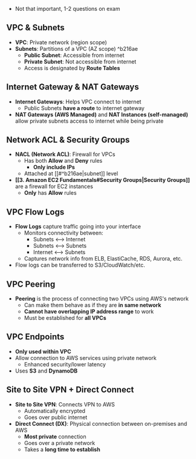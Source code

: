 - Not that important, 1-2 questions on exam 
## VPC & Subnets

- **VPC**: Private network (region scope)
- **Subnets**: Partitions of a VPC (AZ scope) ^b216ae
	- **Public Subnet**: Accessible from internet
	- **Private Subnet**: Not accessible from internet
	- Access is designated by **Route Tables**

## Internet Gateway & NAT Gateways

- **Internet Gateways**: Helps VPC connect to internet
	- Public Subnets **have a route** to internet gateway 
- **NAT Gateways (AWS Managed)** and **NAT Instances (self-managed)** allow private subnets access to internet while being private

## Network ACL & Security Groups 

- **NACL (Network ACL)**: Firewall for VPCs
	- Has both **Allow** and **Deny** rules 
		- **Only include IPs**
	- Attached at [[#^b216ae|subnet]] level
- **[[3. Amazon EC2 Fundamentals#Security Groups|Security Groups]]** are a firewall for EC2 instances
	- **Only** has **Allow** rules

## VPC Flow Logs

- **Flow Logs** capture traffic going into your interface
	- Monitors connectivity between: 
		- Subnets <--> Internet
		- Subnets <--> Subnets
		- Internet <--> Subnets
	- Captures network info from ELB, ElastiCache, RDS, Aurora, etc. 
- Flow logs can be transferred to S3/CloudWatch/etc.

## VPC Peering

- **Peering** is the process of connecting two VPCs using AWS's network 
	- Can make them behave as if they are **in same network** 
	- **Cannot have overlapping IP address range** to work
	- Must be established for **all VPCs**

## VPC Endpoints

- **Only used within VPC**
- Allow connection to AWS services using private network 
	- Enhanced security/lower latency 
- Uses **S3** and **DynamoDB**

## Site to Site VPN + Direct Connect

- **Site to Site VPN**: Connects VPN to AWS
	- Automatically encrypted
	- Goes over public internet
- **Direct Connect (DX)**: Physical connection between on-premises and AWS
	- **Most private** connection
	- Goes over a private network
	- Takes a **long time to establish**